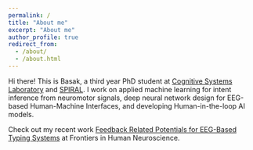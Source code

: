 ```yaml
---
permalink: /
title: "About me"
excerpt: "About me"
author_profile: true
redirect_from: 
  - /about/
  - /about.html
---
```


Hi there! This is Basak, a third year PhD student at [Cognitive Systems Laboratory](https://web.northeastern.edu/csl/) and [SPIRAL](https://web.northeastern.edu/spiral/). I work on applied machine learning for intent inference from neuromotor signals, deep neural network design for EEG-based Human-Machine Interfaces, and developing Human-in-the-loop AI models. 

Check out my recent work [Feedback Related Potentials for EEG-Based Typing Systems](https://www.frontiersin.org/articles/10.3389/fnhum.2021.788258/full) at Frontiers in Human Neuroscience.

<!---
Your comment goes here
-->